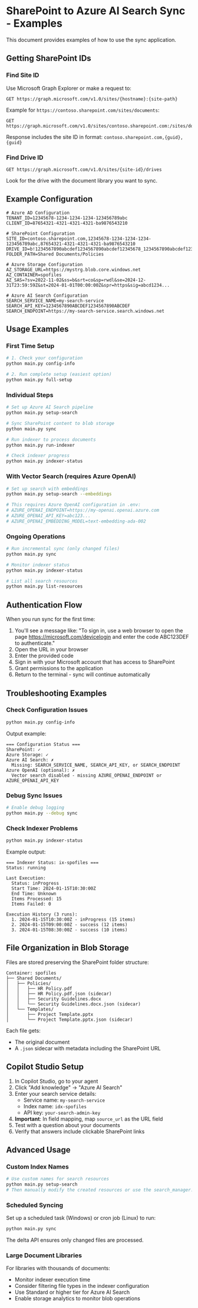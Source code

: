 # SharePoint to Azure AI Search Sync - Examples

This document provides examples of how to use the sync application.

## Getting SharePoint IDs

### Find Site ID

Use Microsoft Graph Explorer or make a request to:

```
GET https://graph.microsoft.com/v1.0/sites/{hostname}:{site-path}
```

Example for `https://contoso.sharepoint.com/sites/documents`:

```
GET https://graph.microsoft.com/v1.0/sites/contoso.sharepoint.com:/sites/documents:
```

Response includes the site ID in format: `contoso.sharepoint.com,{guid},{guid}`

### Find Drive ID

```
GET https://graph.microsoft.com/v1.0/sites/{site-id}/drives
```

Look for the drive with the document library you want to sync.

## Example Configuration

```env
# Azure AD Configuration
TENANT_ID=12345678-1234-1234-1234-123456789abc
CLIENT_ID=87654321-4321-4321-4321-ba9876543210

# SharePoint Configuration
SITE_ID=contoso.sharepoint.com,12345678-1234-1234-1234-123456789abc,87654321-4321-4321-4321-ba9876543210
DRIVE_ID=b!1234567890abcdef1234567890abcdef12345678_1234567890abcdef1234567890abcdef
FOLDER_PATH=Shared Documents/Policies

# Azure Storage Configuration
AZ_STORAGE_URL=https://mystrg.blob.core.windows.net
AZ_CONTAINER=spofiles
AZ_SAS=?sv=2022-11-02&ss=b&srt=co&sp=rwdl&se=2024-12-31T23:59:59Z&st=2024-01-01T00:00:00Z&spr=https&sig=abcd1234...

# Azure AI Search Configuration
SEARCH_SERVICE_NAME=my-search-service
SEARCH_API_KEY=1234567890ABCDEF1234567890ABCDEF
SEARCH_ENDPOINT=https://my-search-service.search.windows.net
```

## Usage Examples

### First Time Setup

```bash
# 1. Check your configuration
python main.py config-info

# 2. Run complete setup (easiest option)
python main.py full-setup
```

### Individual Steps

```bash
# Set up Azure AI Search pipeline
python main.py setup-search

# Sync SharePoint content to blob storage  
python main.py sync

# Run indexer to process documents
python main.py run-indexer

# Check indexer progress
python main.py indexer-status
```

### With Vector Search (requires Azure OpenAI)

```bash
# Set up search with embeddings
python main.py setup-search --embeddings

# This requires Azure OpenAI configuration in .env:
# AZURE_OPENAI_ENDPOINT=https://my-openai.openai.azure.com
# AZURE_OPENAI_API_KEY=abc123...
# AZURE_OPENAI_EMBEDDING_MODEL=text-embedding-ada-002
```

### Ongoing Operations

```bash
# Run incremental sync (only changed files)
python main.py sync

# Monitor indexer status
python main.py indexer-status

# List all search resources
python main.py list-resources
```

## Authentication Flow

When you run sync for the first time:

1. You'll see a message like: "To sign in, use a web browser to open the page https://microsoft.com/devicelogin and enter the code ABC123DEF to authenticate."
2. Open the URL in your browser
3. Enter the provided code
4. Sign in with your Microsoft account that has access to SharePoint
5. Grant permissions to the application
6. Return to the terminal - sync will continue automatically

## Troubleshooting Examples

### Check Configuration Issues

```bash
python main.py config-info
```

Output example:
```
=== Configuration Status ===
SharePoint: ✓
Azure Storage: ✓
Azure AI Search: ✗
  Missing: SEARCH_SERVICE_NAME, SEARCH_API_KEY, or SEARCH_ENDPOINT
Azure OpenAI (optional): ✗
  Vector search disabled - missing AZURE_OPENAI_ENDPOINT or AZURE_OPENAI_API_KEY
```

### Debug Sync Issues

```bash
# Enable debug logging
python main.py --debug sync
```

### Check Indexer Problems

```bash
python main.py indexer-status
```

Example output:
```
=== Indexer Status: ix-spofiles ===
Status: running

Last Execution:
  Status: inProgress
  Start Time: 2024-01-15T10:30:00Z
  End Time: Unknown
  Items Processed: 15
  Items Failed: 0

Execution History (3 runs):
  1. 2024-01-15T10:30:00Z - inProgress (15 items)
  2. 2024-01-15T09:00:00Z - success (12 items)
  3. 2024-01-15T08:30:00Z - success (10 items)
```

## File Organization in Blob Storage

Files are stored preserving the SharePoint folder structure:

```
Container: spofiles
├── Shared Documents/
│   ├── Policies/
│   │   ├── HR Policy.pdf
│   │   ├── HR Policy.pdf.json (sidecar)
│   │   ├── Security Guidelines.docx
│   │   └── Security Guidelines.docx.json (sidecar)
│   └── Templates/
│       ├── Project Template.pptx
│       └── Project Template.pptx.json (sidecar)
```

Each file gets:
- The original document
- A `.json` sidecar with metadata including the SharePoint URL

## Copilot Studio Setup

1. In Copilot Studio, go to your agent
2. Click "Add knowledge" → "Azure AI Search"
3. Enter your search service details:
   - Service name: `my-search-service`
   - Index name: `idx-spofiles`
   - API key: `your-search-admin-key`
4. **Important**: In field mapping, map `source_url` as the URL field
5. Test with a question about your documents
6. Verify that answers include clickable SharePoint links

## Advanced Usage

### Custom Index Names

```bash
# Use custom names for search resources
python main.py setup-search
# Then manually modify the created resources or use the search_manager.py script
```

### Scheduled Syncing

Set up a scheduled task (Windows) or cron job (Linux) to run:

```bash
python main.py sync
```

The delta API ensures only changed files are processed.

### Large Document Libraries

For libraries with thousands of documents:
- Monitor indexer execution time
- Consider filtering file types in the indexer configuration
- Use Standard or higher tier for Azure AI Search
- Enable storage analytics to monitor blob operations